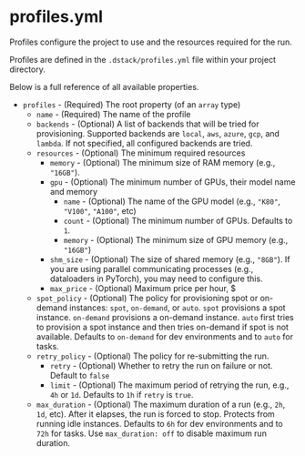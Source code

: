 # profiles.yml

Profiles configure the project to use and the resources required for the run.

Profiles are defined in the `.dstack/profiles.yml` file within your project directory.

Below is a full reference of all available properties.

- `profiles` - (Required) The root property (of an `array` type)
    - `name` - (Required) The name of the profile
    - `backends` - (Optional) A list of backends that will be tried for provisioning. Supported backends are `local`, `aws`, `azure`, `gcp`, and `lambda`. If not specified, all configured backends are tried.
    - `resources` - (Optional) The minimum required resources
        - `memory` - (Optional) The minimum size of RAM memory (e.g., `"16GB"`). 
        - `gpu` - (Optional) The minimum number of GPUs, their model name and memory
            - `name` - (Optional) The name of the GPU model (e.g., `"K80"`, `"V100"`, `"A100"`, etc)
            - `count` - (Optional) The minimum number of GPUs. Defaults to `1`.
            - `memory` - (Optional) The minimum size of GPU memory (e.g., `"16GB"`)
        - `shm_size` - (Optional) The size of shared memory (e.g., `"8GB"`). If you are using parallel communicating
          processes (e.g., dataloaders in PyTorch), you may need to configure this.
        - `max_price` - (Optional) Maximum price per hour, $
    - `spot_policy` - (Optional) The policy for provisioning spot or on-demand instances: `spot`, `on-demand`, or `auto`. `spot` provisions a spot instance. `on-demand` provisions a on-demand instance. `auto` first tries to provision a spot instance and then tries on-demand if spot is not available. Defaults to `on-demand` for dev environments and to `auto` for tasks.
    - `retry_policy` - (Optional) The policy for re-submitting the run.
        - `retry` - (Optional) Whether to retry the run on failure or not. Default to `false`
        - `limit` - (Optional) The maximum period of retrying the run, e.g., `4h` or `1d`. Defaults to `1h` if `retry` is `true`.
    - `max_duration` - (Optional) The maximum duration of a run (e.g., `2h`, `1d`, etc). After it elapses, the run is forced to stop. Protects from running idle instances. Defaults to `6h` for dev environments and to `72h` for tasks. Use `max_duration: off` to disable maximum run duration.

[//]: # (TODO: Add examples)

[//]: # (TODO: Add more explanations of how it works, incl. how to pass defined profiles to the CLI)